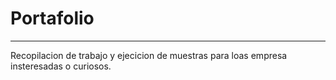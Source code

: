 # Portafolio 
---

Recopilacion de trabajo y 
ejecicion de muestras para loas empresa 
insteresadas o curiosos. 
